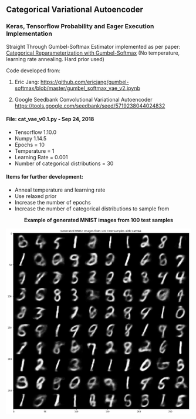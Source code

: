 ## Categorical Variational Autoencoder

### Keras, Tensorflow Probability and Eager Execution Implementation 

Straight Through Gumbel-Softmax Estimator implemented as per paper: [Categorical Reparameterization with Gumbel-Softmax](https://arxiv.org/abs/1611.01144) (No temperature, learning rate annealing.  Hard prior used)

Code developed from:
    
1) Eric Jang: 
https://github.com/ericjang/gumbel-softmax/blob/master/gumbel_softmax_vae_v2.ipynb

2) Google Seedbank Convolutional Variational Autoencoder
https://tools.google.com/seedbank/seed/5719238044024832

#### File: cat_vae_v0.1.py - Sep 24, 2018

- Tensorflow 1.10.0
- Numpy 1.14.5
- Epochs = 10
- Temperature = 1
- Learning Rate = 0.001
- Number of categorical distributions = 30

#### Items for further development:

- Anneal temperature and learning rate
- Use relaxed prior
- Increase the number of epochs
- Increase the number of categorical distributions to sample from

<p align='center'>
  <b> Example of generated MNIST images from 100 test samples</b>

![cat_vae MNIST samples](MNIST_cat_vae_v0.1_sample.png)
</p>
